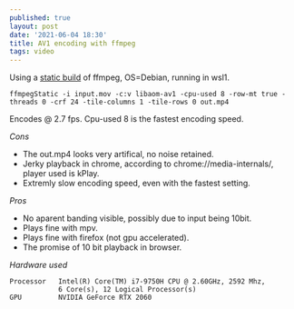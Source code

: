 ```yaml
---
published: true
layout: post
date: '2021-06-04 18:30'
title: AV1 encoding with ffmpeg
tags: video 
---
```

Using a [static build](https://johnvansickle.com/ffmpeg/) of ffmpeg, OS=Debian, running in wsl1.

    ffmpegStatic -i input.mov -c:v libaom-av1 -cpu-used 8 -row-mt true -threads 0 -crf 24 -tile-columns 1 -tile-rows 0 out.mp4

Encodes @ 2.7 fps. Cpu-used 8 is the fastest encoding speed. 

_Cons_  
- The out.mp4 looks very artifical, no noise retained. 
- Jerky playback in chrome, according to chrome://media-internals/, player used is kPlay.
- Extremly slow encoding speed, even with the fastest setting.

_Pros_  
- No aparent banding visible, possibly due to input being 10bit. 
- Plays fine with mpv. 
- Plays fine with firefox (not gpu accelerated).
- The promise of 10 bit playback in browser.

_Hardware used_ 

    Processor   Intel(R) Core(TM) i7-9750H CPU @ 2.60GHz, 2592 Mhz, 
                6 Core(s), 12 Logical Processor(s)
    GPU         NVIDIA GeForce RTX 2060

